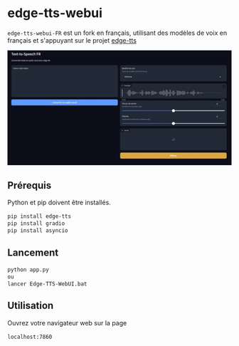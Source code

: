 # edge-tts-webui

`edge-tts-webui-FR` est un fork en français, utilisant des modèles de voix en français et s'appuyant sur le projet [edge-tts](https://github.com/rany2/edge-tts)

![](Edge-TTS-WebUI-FR.png)

## Prérequis
Python et pip doivent être installés.


    pip install edge-tts
    pip install gradio
    pip install asyncio

## Lancement

    python app.py
    ou
    lancer Edge-TTS-WebUI.bat

## Utilisation

Ouvrez votre navigateur web sur la page
```
localhost:7860
```
